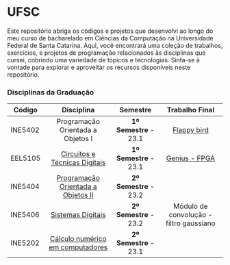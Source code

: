 # UFSC
Este repositório abriga os códigos e projetos que desenvolvi ao longo do meu curso de bacharelado em Ciências da Computação na Universidade Federal de Santa Catarina. Aqui, você encontrará uma coleção de trabalhos, exercícios, e projetos de programação relacionados às disciplinas que cursei, cobrindo uma variedade de tópicos e tecnologias. Sinta-se à vontade para explorar e aproveitar os recursos disponíveis neste repositório.

### Disciplinas da Graduação

| Código  | Disciplina                | Semestre | Trabalho Final |
| ------  | :-----------------------: | :--------: | :-------------: |
| INE5402 | Programação Orientada a Objetos I | **1º Semestre** - 23.1 | [Flappy bird](https://github.com/victoriavllso/flappy-bird) |
| EEL5105 | [Circuitos e Técnicas Digitais](https://github.com/victoriavllso/UFSC/tree/main/Circuitos%20e%20tecnicas%20digitais) | **1º Semestre** - 23.1 | [Genius - FPGA](https://github.com/victoriavllso/UFSC/tree/main/Circuitos%20e%20tecnicas%20digitais/GENIUS)
| INE5404 | [Programação Orientada a Objetos II](https://github.com/victoriavllso/UFSC/tree/main/POO2)| **2º Semestre** - 23.2 |  |
| INE5406 | [Sistemas Digitais](https://github.com/victoriavllso/UFSC/tree/main/Sistemas%20Digitais)| **2º Semestre** - 23.2 | Módulo de convolução - filtro gaussiano |
| INE5202 | [Cálculo numérico em computadores](https://github.com/victoriavllso/UFSC/tree/main/C%C3%A1lculo%20num%C3%A9rico%20em%20computadores) | **2º Semestre** - 23.1 | 

